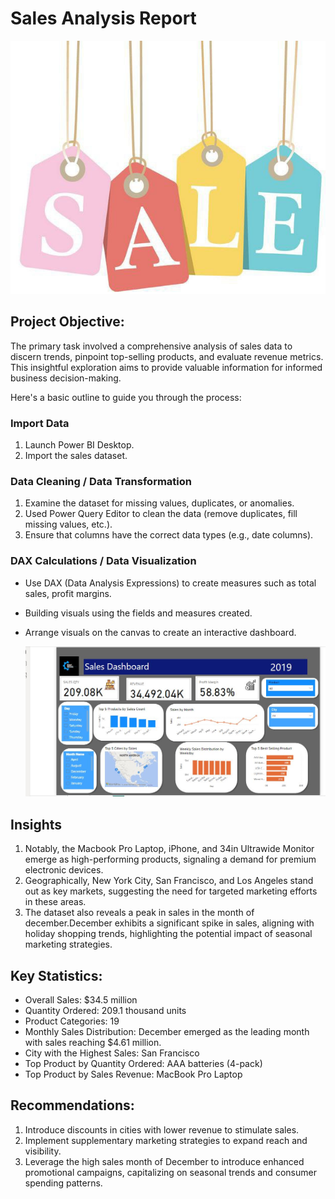 # Sales Analysis Report

![](photo_2024-01-29_06-15-15.jpg)
## Project Objective:
The primary task involved a comprehensive analysis of sales data to discern trends, pinpoint top-selling products, and evaluate revenue metrics. This insightful exploration aims to provide valuable information for informed business decision-making.
 
Here's a basic outline to guide you through the process:
  ### Import Data
1. Launch Power BI Desktop.
2. Import the sales dataset.
 
### Data Cleaning / Data Transformation
1. Examine the dataset for missing values, duplicates, or anomalies.
2. Used Power Query Editor to clean the data (remove duplicates, fill missing values, etc.).
3. Ensure that columns have the correct data types (e.g., date columns).
 
### DAX Calculations / Data Visualization
- Use DAX (Data Analysis Expressions) to create measures such as total sales, profit margins.
- Building visuals using the fields and measures created.
- Arrange visuals on the canvas to create an interactive dashboard.
  
  ![](sales.JPG)
 
## Insights
 
1. Notably, the Macbook Pro Laptop, iPhone, and 34in Ultrawide Monitor emerge as high-performing products, signaling a demand for premium electronic devices.
2. Geographically, New York City, San Francisco, and Los Angeles stand out as key markets, suggesting the need for targeted marketing efforts in these areas. 
3. The dataset also reveals a peak in sales in the month of december.December exhibits a significant spike in sales, aligning with holiday shopping trends, highlighting the potential impact of seasonal marketing strategies.
 
## Key Statistics:
- Overall Sales: $34.5 million
- Quantity Ordered: 209.1 thousand units
- Product Categories: 19
- Monthly Sales Distribution: December emerged as the leading month with sales reaching $4.61 million.
- City with the Highest Sales: San Francisco
- Top Product by Quantity Ordered: AAA batteries (4-pack)
- Top Product by Sales Revenue: MacBook Pro Laptop
 
## Recommendations:
1. Introduce discounts in cities with lower revenue to stimulate sales.
2. Implement supplementary marketing strategies to expand reach and visibility.
3. Leverage the high sales month of December to introduce enhanced promotional campaigns, capitalizing on seasonal trends and consumer spending patterns.
